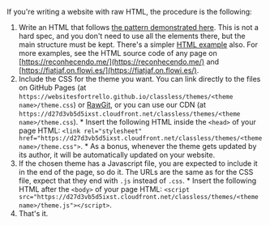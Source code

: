 If you're writing a website with raw HTML, the procedure is the following:

  1. Write an HTML that follows [the pattern demonstrated here](https://workflowy.com/s/Q79FgxLKUT). This is not a hard spec, and you don't need to use all the elements there, but the main structure must be kept. There's a simpler [HTML example](https://github.com/websitesfortrello/classless/blob/gh-pages/explained-structure.html) also. For more examples, see the HTML source code of any page on [https://reconhecendo.me/](https://reconhecendo.me/) and [https://fiatjaf.on.flowi.es/](https://fiatjaf.on.flowi.es/).
  2. Include the CSS for the theme you want. You can link directly to the files on GitHub Pages (at `https://websitesfortrello.github.io/classless/themes/<theme name>/theme.css`) or [RawGit](https://rawgit.com/), or you can use our CDN (at `https://d27d3vb5d5ixst.cloudfront.net/classless/themes/<theme name>/theme.css`).
    * Insert the following HTML inside the `<head>` of your page HTML: `<link rel="stylesheet" href="https://d27d3vb5d5ixst.cloudfront.net/classless/themes/<theme name>/theme.css">`.
    * As a bonus, whenever the theme gets updated by its author, it will be automatically updated on your website.
  3. If the chosen theme has a Javascript file, you are expected to include it in the end of the page, so do it. The URLs are the same as for the CSS file, expect that they end with `.js` instead of `.css`.
    * Insert the following HTML after the `<body>` of your page HTML: `<script src="https://d27d3vb5d5ixst.cloudfront.net/classless/themes/<theme name>/theme.js"></script>`.
  4. That's it.
